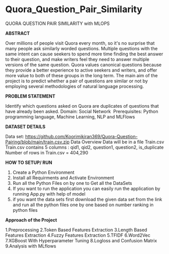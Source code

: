 # Quora_Question_Pair_Similarity

QUORA QUESTION PAIR SIMILARITY with MLOPS

**ABSTRACT**

Over millions of people visit Quora every month, so it's no surprise that many
people ask similarly worded questions. Multiple questions with the same intent
can cause seekers to spend more time finding the best answer to their question,
and make writers feel they need to answer multiple versions of the same
question. Quora values canonical questions because they provide a better
experience to active seekers and writers, and offer more value to both of these
groups in the long term. The main aim of the project is to predict whether a pair
of questions are similar or not by employing several methodologies of natural
language processing.

**PROBLEM STATEMENT**

Identify which questions asked on Quora are duplicates of questions that have already been asked.
Domain: Social Network 
Prerequisites: Python programming language, Machine Learning, NLP and MLFlows

**DATASET DETAILS**

Data set:
https://github.com/Koorimikiran369/Quora-Question-Pairing/blob/main/train.csv.zip
Data Overview
Data will be in a file Train.csv
Train.csv contains 5 columns : qid1, qid2, question1, question2, is_duplicate
Number of rows in Train.csv = 404,290

**HOW TO SETUP/ RUN**

1. Create a Python Environment
2. Install all Requirments and Activate Environment
3. Run all the Python Files on by one to Get all the DataSets
4. If you want to run the application you can easily run the application by running App.py with help of model
5. if you want the data sets first download the given data set from the link and run all the python files one by one based on number ranking in python files

**Approach of the Project**

1.Preprocessing
2.Token Based Features Extraction
3.Length Based Features Extraction
4.Fuzzy Features Extraction
5.TFIDF 
6.Word2Vec 
7.XGBoost With Hyperparameter Tuning
8.Logloss and Confusion Matrix
9.Analysis with MLflows
